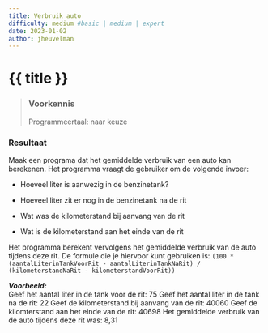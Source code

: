 ```yaml
---
title: Verbruik auto
difficulty: medium #basic | medium | expert
date: 2023-01-02
author: jheuvelman
---
```




# {{ title }}

> ### Voorkennis
> Programmeertaal: naar keuze

### Resultaat
Maak een programa dat het gemiddelde verbruik van een auto kan
berekenen. Het programma vraagt de gebruiker om de volgende invoer:

- Hoeveel liter is aanwezig in de benzinetank?

- Hoeveel liter zit er nog in de benzinetank na de rit

- Wat was de kilometerstand bij aanvang van de rit

- Wat is de kilometerstand aan het einde van de rit

Het programma berekent vervolgens het gemiddelde verbruik van de auto
tijdens deze rit. De formule die je hiervoor kunt gebruiken is:
`(100 * (aantalLiterinTankVoorRit - aantalLiterinTankNaRit) / (kilometerstandNaRit - kilometerstandVoorRit))`

***Voorbeeld:***  
Geef het aantal liter in de tank voor de rit: 75 Geef het aantal liter
in de tank na de rit: 22 Geef de kilometerstand bij aanvang van de rit:
40060 Geef de kilomterstand aan het einde van de rit: 40698 Het
gemiddelde verbruik van de auto tijdens deze rit was: 8,31
